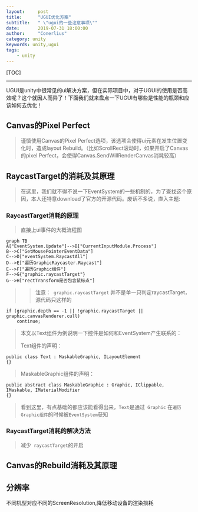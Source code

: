 ```yaml
---
layout:     post
title:      "UGUI优化方案"
subtitle:   " \"ugui的一些注意事项\""
date:       2019-07-31 18:00:00
author:     "Conerlius"
category: unity
keywords: unity,ugui
tags:
    - unity
---
```


[TOC]

---
 UGUI是unity中很常见的ui解决方案，但在实际项目中，对于UGUI的使用是否高效呢？这个就因人而异了！下面我们就来盘点一下UGUI有哪些是性能的瓶颈和应该如何去优化！

## Canvas的Pixel Perfect
> 谨慎使用Canvas的Pixel Perfect选项，该选项会使得ui元素在发生位置变化时，造成layout Rebuild。（比如ScrollRect滚动时，如果开启了Canvas的pixel Perfect，会使得Canvas.SendWillRenderCanvas消耗较高）

## RaycastTarget的消耗及其原理
> 在这里，我们就不得不说一下EventSystem的一些机制的，为了查找这个原因，本人还特意download了官方的开源代码。废话不多说，直入主题:
### RaycastTarget消耗的原理
> 直接上ui事件的大概流程图

```mermaid
graph TB
A["EventSystem.Update"]-->B["CurrentInputModule.Process"]
B-->C["GetMousePointerEventData"]
C-->D["eventSystem.RaycastAll"]
D-->E["遍历GraphicRaycaster.Raycast"]
E-->F["遍历Graphic组件"]
F-->G{"graphic.raycastTarget"}
G-->H["rectTransform是否包含鼠标点"]
```
>> 注意：` graphic.raycastTarget` 并不是单一只判定raycastTarget，源代码只这样的
``` 
if (graphic.depth == -1 || !graphic.raycastTarget || graphic.canvasRenderer.cull)
    continue; 
```

> 本文以Text组件为例说明一下控件是如何和EventSystem产生联系的：
>
> Text组件的声明：
``` 
public class Text : MaskableGraphic, ILayoutElement
{}
```
> MaskableGraphic组件的声明：
```
public abstract class MaskableGraphic : Graphic, IClippable, IMaskable, IMaterialModifier
{}
```
> 看到这里，有点基础的都应该能看得出来，``` Text ```是通过` Graphic` 在` 遍历Graphic组件 `的时候被` EventSystem `获知
### RaycastTarget消耗的解决方法
> 减少` raycastTarget`的开启

## Canvas的Rebuild消耗及其原理

## 分辨率
不同机型对应不同的ScreenResolution,降低移动设备的渲染损耗


